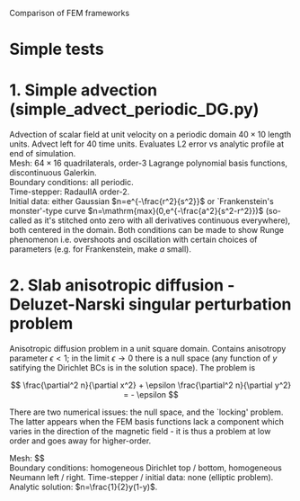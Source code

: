 Comparison of FEM frameworks

# Simple tests

# 1. Simple advection (simple_advect_periodic_DG.py)

Advection of scalar field at unit velocity on a periodic domain $40 \times 10$ length units.  Advect left for $40$ time units.  Evaluates L2 error vs analytic profile at end of simulation.\
Mesh: $64 \times 16$ quadrilaterals, order-3 Lagrange polynomial basis functions, discontinuous Galerkin.\
Boundary conditions: all periodic.\
Time-stepper: RadauIIA order-2.\
Initial data: either Gaussian $n=e^{-\frac{r^2}{s^2}}$ or `Frankenstein's monster'-type curve $n=\mathrm{max}(0,e^{-\frac{a^2}{s^2-r^2}})$ (so-called as it's stitched onto zero with all derivatives continuous everywhere), both centered in the domain.  Both conditions can be made to show Runge phenomenon i.e. overshoots and oscillation with certain choices of parameters (e.g. for Frankenstein, make $a$ small).

# 2. Slab anisotropic diffusion - Deluzet-Narski singular perturbation problem

Anisotropic diffusion problem in a unit square domain.  Contains anisotropy parameter $\epsilon < 1$; in the limit $\epsilon \rightarrow 0$ there is a null space (any function of $y$ satifying the Dirichlet BCs is in the solution space).  The problem is

$$
\frac{\partial^2 n}{\partial x^2} + \epsilon \frac{\partial^2 n}{\partial y^2} = - \epsilon
$$



There are two numerical issues: the null space, and the `locking' problem.  The latter appears when the FEM basis functions lack a component which varies in the direction of the magnetic field - it is thus a problem at low order and goes away for higher-order.

Mesh: $$\
Boundary conditions: homogeneous Dirichlet top / bottom, homogeneous Neumann left / right.
Time-stepper / initial data: none (elliptic problem).\
Analytic solution: $n=\frac{1}{2}y(1-y)$.

